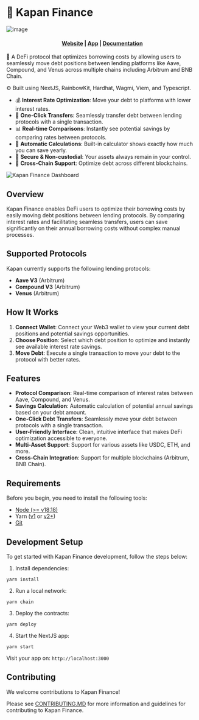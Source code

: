 # 🏦 Kapan Finance
![image](https://github.com/user-attachments/assets/ff0ac5a2-d9dc-47ff-b2a6-2892f9f1acd6)
<h4 align="center">
  <a href="https://kapan.finance">Website</a> |
  <a href="https://kapan.finance/app">App</a> |
  <a href="https://kapan.finance/info">Documentation</a>
</h4>

🔄 A DeFi protocol that optimizes borrowing costs by allowing users to seamlessly move debt positions between lending platforms like Aave, Compound, and Venus across multiple chains including Arbitrum and BNB Chain.

⚙️ Built using NextJS, RainbowKit, Hardhat, Wagmi, Viem, and Typescript.

- 💰 **Interest Rate Optimization**: Move your debt to platforms with lower interest rates.
- 🔄 **One-Click Transfers**: Seamlessly transfer debt between lending protocols with a single transaction.
- 📊 **Real-time Comparisons**: Instantly see potential savings by comparing rates between protocols.
- 🧮 **Automatic Calculations**: Built-in calculator shows exactly how much you can save yearly.
- 🔐 **Secure & Non-custodial**: Your assets always remain in your control.
- 🌉 **Cross-Chain Support**: Optimize debt across different blockchains.

![Kapan Finance Dashboard](https://kapan.finance/dashboard-preview.png)

## Overview

Kapan Finance enables DeFi users to optimize their borrowing costs by easily moving debt positions between lending protocols. By comparing interest rates and facilitating seamless transfers, users can save significantly on their annual borrowing costs without complex manual processes.

## Supported Protocols

Kapan currently supports the following lending protocols:

- **Aave V3** (Arbitrum)
- **Compound V3** (Arbitrum)
- **Venus** (Arbitrum)

## How It Works

1. **Connect Wallet**: Connect your Web3 wallet to view your current debt positions and potential savings opportunities.
2. **Choose Position**: Select which debt position to optimize and instantly see available interest rate savings.
3. **Move Debt**: Execute a single transaction to move your debt to the protocol with better rates.

## Features

- **Protocol Comparison**: Real-time comparison of interest rates between Aave, Compound, and Venus.
- **Savings Calculation**: Automatic calculation of potential annual savings based on your debt amount.
- **One-Click Debt Transfers**: Seamlessly move your debt between protocols with a single transaction.
- **User-Friendly Interface**: Clean, intuitive interface that makes DeFi optimization accessible to everyone.
- **Multi-Asset Support**: Support for various assets like USDC, ETH, and more.
- **Cross-Chain Integration**: Support for multiple blockchains (Arbitrum, BNB Chain).

## Requirements

Before you begin, you need to install the following tools:

- [Node (>= v18.18)](https://nodejs.org/en/download/)
- Yarn ([v1](https://classic.yarnpkg.com/en/docs/install/) or [v2+](https://yarnpkg.com/getting-started/install))
- [Git](https://git-scm.com/downloads)

## Development Setup

To get started with Kapan Finance development, follow the steps below:

1. Install dependencies:

```
yarn install
```

2. Run a local network:

```
yarn chain
```

3. Deploy the contracts:

```
yarn deploy
```

4. Start the NextJS app:

```
yarn start
```

Visit your app on: `http://localhost:3000`

## Contributing

We welcome contributions to Kapan Finance!

Please see [CONTRIBUTING.MD](CONTRIBUTING.md) for more information and guidelines for contributing to Kapan Finance.
